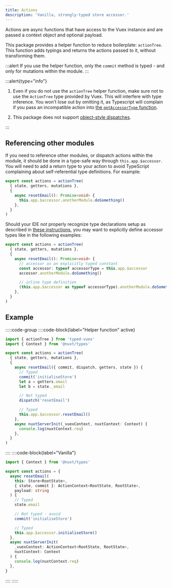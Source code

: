 ```yaml
---
title: Actions
description: 'Vanilla, strongly-typed store accessor.'
---
```


Actions are async functions that have access to the Vuex instance and are passed a context object and optional payload.

This package provides a helper function to reduce boilerplate: `actionTree`. This function adds typings and returns the actions passed to it, without transforming them.

:::alert
If you use the helper function, only the `commit` method is typed - and only for mutations within the module.
:::

:::alert{type="info"}

1. Even if you do not use the `actionTree` helper function, make sure not to use the `ActionTree` type provided by Vuex. This will interfere with type inference. You won't lose out by omitting it, as Typescript will complain if you pass an incompatible action into [the `getAccessorType` function](/getting-started/getting-started-nuxt#add-type-definitions).

2. This package does not support [object-style dispatches](https://vuex.vuejs.org/guide/actions.html).

:::

## Referencing other modules

If you need to reference other modules, or dispatch actions within the module, it should be done in a type-safe way through `this.app.$accessor`. You will need to add a return type to your action to avoid TypeScript complaining about self-referential type definitions. For example:

```ts
export const actions = actionTree(
  { state, getters, mutations },
  {
    async resetEmail(): Promise<void> {
      this.app.$accessor.anotherModule.doSomething()
    },
  }
)
```

Should your IDE not properly recognize type declarations setup as described in [these instructions](/getting-started/getting-started-nuxt#add-type-definitions),
you may want to explicitly define accessor types like in the following examples: 

```ts
export const actions = actionTree(
  { state, getters, mutations },
  {
    async resetEmail(): Promise<void> {
      // accessor as an explicitly typed constant
      const accessor: typeof accessorType = this.app.$accessor
      accessor.anotherModule.doSomething()

      // inline type definition
      (this.app.$accessor as typeof accessorType).anotherModule.doSomething()
    },
  }
)
```

## Example

:::::code-group
::::code-block{label="Helper function" active}

```ts
import { actionTree } from 'typed-vuex'
import { Context } from '@nuxt/types'

export const actions = actionTree(
  { state, getters, mutations },
  {
    async resetEmail({ commit, dispatch, getters, state }) {
      // Typed
      commit('initialiseStore')
      let a = getters.email
      let b = state._email

      // Not typed
      dispatch('resetEmail')

      // Typed
      this.app.$accessor.resetEmail()
    },
    async nuxtServerInit(_vuexContext, nuxtContext: Context) {
      console.log(nuxtContext.req)
    },
  }
)
```
::::
::::code-block{label="Vanilla"}
```ts
import { Context } from '@nuxt/types'

export const actions = {
  async resetEmail(
    this: Store<RootState>,
    { state, commit }: ActionContext<RootState, RootState>,
    payload: string
  ) {
    // Typed
    state.email

    // Not typed - avoid
    commit('initialiseStore')

    // Typed
    this.app.$accessor.initialiseStore()
  },
  async nuxtServerInit(
    _vuexContext: ActionContext<RootState, RootState>,
    nuxtContext: Context
  ) {
    console.log(nuxtContext.req)
  },
}
```
::::
:::::
